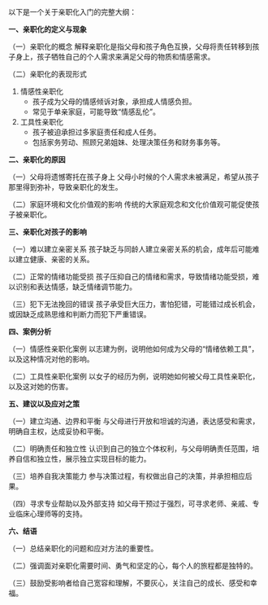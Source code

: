 以下是一个关于亲职化入门的完整大纲：

**一、亲职化的定义与现象**

（一）亲职化的概念
解释亲职化是指父母和孩子角色互换，父母将责任转移到孩子身上，孩子牺牲自己的个人需求来满足父母的物质和情感需求。

（二）亲职化的表现形式
1. 情感性亲职化
    - 孩子成为父母的情感倾诉对象，承担成人情感负担。
    - 常见于单亲家庭，可能导致“情感乱伦”。
2. 工具性亲职化
    - 孩子被迫承担过多家庭责任和成人任务。
    - 包括家务劳动、照顾兄弟姐妹、处理决策任务和财务事务等。

**二、亲职化的原因**

（一）父母将遗憾寄托在孩子身上
父母小时候的个人需求未被满足，希望从孩子那里得到弥补，导致亲职化的发生。

（二）家庭环境和文化价值观的影响
传统的大家庭观念和文化价值观可能促使孩子被亲职化。

**三、亲职化对孩子的影响**

（一）难以建立亲密关系
孩子缺乏与同龄人建立亲密关系的机会，成年后可能难以建立健康、亲密的关系。

（二）正常的情绪功能受损
孩子压抑自己的情绪和需求，导致情绪功能受损，难以识别和表达情感，缺乏情绪调节能力。

（三）犯下无法挽回的错误
孩子承受巨大压力，害怕犯错，可能错过成长机会，或因缺乏成熟思维和判断力而犯下严重错误。

**四、案例分析**

（一）情感性亲职化案例
以志建为例，说明他如何成为父母的“情绪依赖工具”，以及这种情况对他的影响。

（二）工具性亲职化案例
以女子的经历为例，说明她如何被父母工具性亲职化，以及这对她的伤害。

**五、建议以及应对之策**

（一）建立沟通、边界和平衡
与父母进行开放和坦诚的沟通，表达感受和需求，明确自主权，达成妥协和平衡。

（二）明确责任和独立性
认识到自己的独立个体权利，与父母明确责任范围，培养自信和独立性，展示独立实现目标的能力。

（三）培养自我决策能力
参与决策过程，有权做出自己的决策，并承担相应后果。

（四）寻求专业帮助以及外部支持
如父母干预过于强烈，可寻求老师、亲戚、专业临床心理师等的支持。

**六、结语**

（一）总结亲职化的问题和应对方法的重要性。

（二）强调面对亲职化需要时间、勇气和坚定的心，每个人的旅程都是独特的。

（三）鼓励受影响者给自己宽容和理解，不要灰心，关注自己的成长、感受和幸福。
